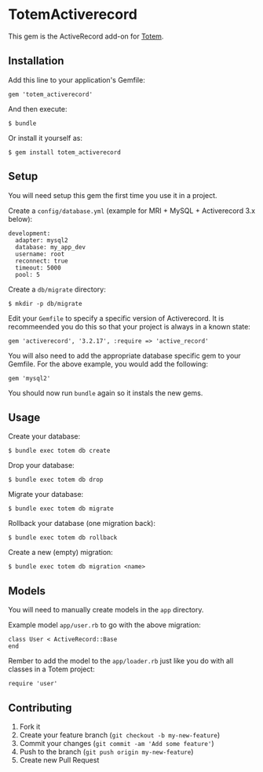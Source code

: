 # TotemActiverecord

This gem is the ActiveRecord add-on for [Totem](https://github.com/chadrem/totem).

## Installation

Add this line to your application's Gemfile:

    gem 'totem_activerecord'

And then execute:

    $ bundle

Or install it yourself as:

    $ gem install totem_activerecord

## Setup

You will need setup this gem the first time you use it in a project.

Create a `config/database.yml` (example for MRI + MySQL + Activerecord 3.x below):

    development:
      adapter: mysql2
      database: my_app_dev
      username: root
      reconnect: true
      timeout: 5000
      pool: 5

Create a `db/migrate` directory:

    $ mkdir -p db/migrate

Edit your `Gemfile` to specify a specific version of Activerecord.
It is recommeended you do this so that your project is always in a known state:

    gem 'activerecord', '3.2.17', :require => 'active_record'

You will also need to add the appropriate database specific gem to your Gemfile.
For the above example, you would add the following:

    gem 'mysql2'

You should now run `bundle` again so it instals the new gems.

## Usage

Create your database:

    $ bundle exec totem db create

Drop your database:

    $ bundle exec totem db drop

Migrate your database:

    $ bundle exec totem db migrate

Rollback your database (one migration back):

    $ bundle exec totem db rollback

Create a new (empty) migration:

    $ bundle exec totem db migration <name>

## Models

You will need to manually create models in the `app` directory.

Example model `app/user.rb` to go with the above migration:

    class User < ActiveRecord::Base
    end

Rember to add the model to the `app/loader.rb` just like you do with all classes in a Totem project:

    require 'user'

## Contributing

1. Fork it
2. Create your feature branch (`git checkout -b my-new-feature`)
3. Commit your changes (`git commit -am 'Add some feature'`)
4. Push to the branch (`git push origin my-new-feature`)
5. Create new Pull Request
